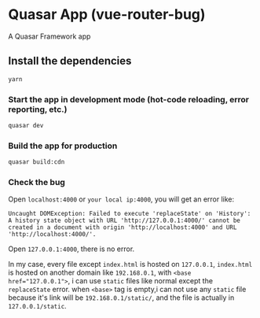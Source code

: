 # Quasar App (vue-router-bug)

A Quasar Framework app

## Install the dependencies
```bash
yarn
```

### Start the app in development mode (hot-code reloading, error reporting, etc.)
```bash
quasar dev
```

### Build the app for production
```bash
quasar build:cdn
```

### Check the bug
Open `localhost:4000` or `your local ip:4000`, you will get an error like:
```
Uncaught DOMException: Failed to execute 'replaceState' on 'History': A history state object with URL 'http://127.0.0.1:4000/' cannot be created in a document with origin 'http://localhost:4000' and URL 'http://localhost:4000/'.
```
Open `127.0.0.1:4000`, there is no error.

 In my case, every file except `index.html` is hosted on `127.0.0.1`, `index.html` is hosted on another domain like `192.168.0.1`, with `<base href="127.0.0.1">`, i can use `static` files like normal except the `replaceState` error. when `<base>` tag is empty,i can not use any `static` file because it's link will be `192.168.0.1/static/`, and the file is actually in `127.0.0.1/static`.
